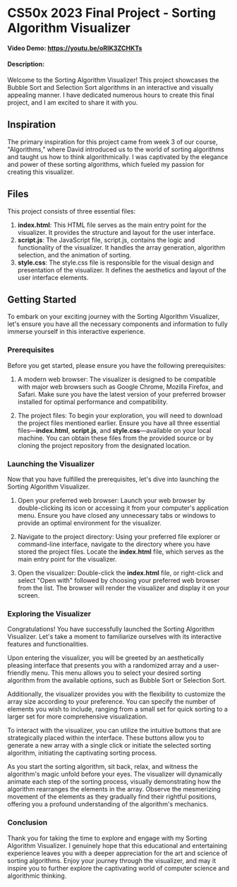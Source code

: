 # CS50x 2023 Final Project - Sorting Algorithm Visualizer
#### Video Demo:  https://youtu.be/oRIK3ZCHKTs
#### Description:


Welcome to the Sorting Algorithm Visualizer! This project showcases the Bubble Sort and Selection Sort algorithms in an interactive and visually appealing manner. I have dedicated numerous hours to create this final project, and I am excited to share it with you.

## Inspiration

The primary inspiration for this project came from week 3 of our course, "Algorithms," where David introduced us to the world of sorting algorithms and taught us how to think algorithmically. I was captivated by the elegance and power of these sorting algorithms, which fueled my passion for creating this visualizer.

## Files

This project consists of three essential files:

1. **index.html**: This HTML file serves as the main entry point for the visualizer. It provides the structure and layout for the user interface.
2. **script.js**: The JavaScript file, script.js, contains the logic and functionality of the visualizer. It handles the array generation, algorithm selection, and the animation of sorting.
3. **style.css**: The style.css file is responsible for the visual design and presentation of the visualizer. It defines the aesthetics and layout of the user interface elements.

## Getting Started

To embark on your exciting journey with the Sorting Algorithm Visualizer, let's ensure you have all the necessary components and information to fully immerse yourself in this interactive experience.

### Prerequisites

Before you get started, please ensure you have the following prerequisites:

1. A modern web browser: The visualizer is designed to be compatible with major web browsers such as Google Chrome, Mozilla Firefox, and Safari. Make sure you have the latest version of your preferred browser installed for optimal performance and compatibility.

2. The project files: To begin your exploration, you will need to download the project files mentioned earlier. Ensure you have all three essential files—**index.html**, **script.js**, and **style.css**—available on your local machine. You can obtain these files from the provided source or by cloning the project repository from the designated location.

### Launching the Visualizer

Now that you have fulfilled the prerequisites, let's dive into launching the Sorting Algorithm Visualizer.

1. Open your preferred web browser: Launch your web browser by double-clicking its icon or accessing it from your computer's application menu. Ensure you have closed any unnecessary tabs or windows to provide an optimal environment for the visualizer.

2. Navigate to the project directory: Using your preferred file explorer or command-line interface, navigate to the directory where you have stored the project files. Locate the **index.html** file, which serves as the main entry point for the visualizer.

3. Open the visualizer: Double-click the **index.html** file, or right-click and select "Open with" followed by choosing your preferred web browser from the list. The browser will render the visualizer and display it on your screen.

### Exploring the Visualizer

Congratulations! You have successfully launched the Sorting Algorithm Visualizer. Let's take a moment to familiarize ourselves with its interactive features and functionalities.

Upon entering the visualizer, you will be greeted by an aesthetically pleasing interface that presents you with a randomized array and a user-friendly menu. This menu allows you to select your desired sorting algorithm from the available options, such as Bubble Sort or Selection Sort.

Additionally, the visualizer provides you with the flexibility to customize the array size according to your preference. You can specify the number of elements you wish to include, ranging from a small set for quick sorting to a larger set for more comprehensive visualization.

To interact with the visualizer, you can utilize the intuitive buttons that are strategically placed within the interface. These buttons allow you to generate a new array with a single click or initiate the selected sorting algorithm, initiating the captivating sorting process.

As you start the sorting algorithm, sit back, relax, and witness the algorithm's magic unfold before your eyes. The visualizer will dynamically animate each step of the sorting process, visually demonstrating how the algorithm rearranges the elements in the array. Observe the mesmerizing movement of the elements as they gradually find their rightful positions, offering you a profound understanding of the algorithm's mechanics.

### Conclusion

Thank you for taking the time to explore and engage with my Sorting Algorithm Visualizer. I genuinely hope that this educational and entertaining experience leaves you with a deeper appreciation for the art and science of sorting algorithms. Enjoy your journey through the visualizer, and may it inspire you to further explore the captivating world of computer science and algorithmic thinking.
